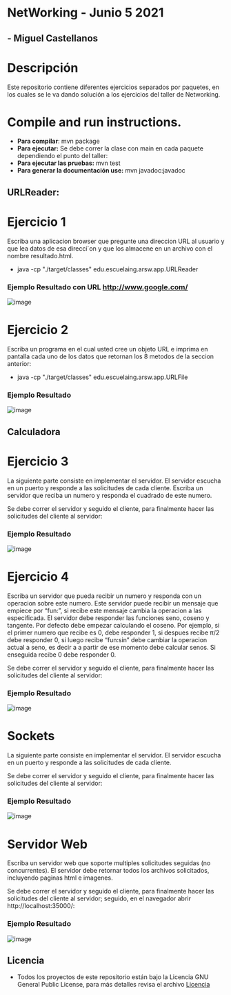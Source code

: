 # NetWorking - Junio 5 2021
## - Miguel Castellanos


# Descripción
Este repositorio contiene diferentes ejercicios separados por paquetes, en los cuales se le va dando solución a los ejercicios del taller de Networking.

# Compile and run instructions.

- **Para compilar**: mvn package
- **Para ejecutar:** Se debe correr la clase con main en cada paquete dependiendo el punto del taller:
- **Para ejecutar las pruebas:** mvn test
- **Para generar la documentación use:** mvn javadoc:javadoc

## URLReader: 

# Ejercicio 1
Escriba una aplicacion browser que pregunte una direccion URL al usuario
y que lea datos de esa direcci´on y que los almacene en un archivo con el nombre
resultado.html.

- java -cp "./target/classes" edu.escuelaing.arsw.app.URLReader

### Ejemplo Resultado con URL http://www.google.com/
![image](https://user-images.githubusercontent.com/44925834/121762117-890e1100-caf9-11eb-8530-5696f0bd5e35.png)

# Ejercicio 2
Escriba un programa en el cual usted cree un objeto URL e imprima en
pantalla cada uno de los datos que retornan los 8 metodos de la seccion anterior:

- java -cp "./target/classes" edu.escuelaing.arsw.app.URLFile

### Ejemplo Resultado
![image](https://user-images.githubusercontent.com/44925834/121762237-531d5c80-cafa-11eb-9305-bf19a1088b88.png)


## Calculadora

# Ejercicio 3
La siguiente parte consiste en implementar el servidor. El servidor escucha
en un puerto y responde a las solicitudes de cada cliente. Escriba un servidor que reciba un numero y responda el cuadrado de este
numero.

Se debe correr el servidor y seguido el cliente, para finalmente hacer las solicitudes del cliente al servidor:

### Ejemplo Resultado
![image](https://user-images.githubusercontent.com/44925834/121762593-777a3880-cafc-11eb-970d-7fc1bd2174a2.png)

# Ejercicio 4
Escriba un servidor que pueda recibir un numero y responda con un operacion sobre este numero. Este servidor puede recibir un mensaje que empiece por
“fun:”, si recibe este mensaje cambia la operacion a las especificada. El servidor
debe responder las funciones seno, coseno y tangente. Por defecto debe empezar
calculando el coseno. Por ejemplo, si el primer numero que recibe es 0, debe
responder 1, si despues recibe π/2 debe responder 0, si luego recibe “fun:sin”
debe cambiar la operacion actual a seno, es decir a a partir de ese momento
debe calcular senos. Si enseguida recibe 0 debe responder 0.

Se debe correr el servidor y seguido el cliente, para finalmente hacer las solicitudes del cliente al servidor:

### Ejemplo Resultado
![image](https://user-images.githubusercontent.com/44925834/121762477-c83d6180-cafb-11eb-9a3e-7e1891dc86f9.png)

# Sockets
La siguiente parte consiste en implementar el servidor. El servidor escucha
en un puerto y responde a las solicitudes de cada cliente.

Se debe correr el servidor y seguido el cliente, para finalmente hacer las solicitudes del cliente al servidor:

### Ejemplo Resultado
![image](https://user-images.githubusercontent.com/44925834/121762627-c627d280-cafc-11eb-9600-1b46ffb28e7b.png)


# Servidor Web
Escriba un servidor web que soporte multiples solicitudes seguidas (no concurrentes). El servidor debe retornar todos los archivos solicitados, incluyendo
paginas html e imagenes.

Se debe correr el servidor y seguido el cliente, para finalmente hacer las solicitudes del cliente al servidor; seguido, en el navegador abrir http://localhost:35000/:

### Ejemplo Resultado
![image](https://user-images.githubusercontent.com/44925834/121762661-071fe700-cafd-11eb-80f3-760968f9464c.png)

## Licencia
- Todos los proyectos de este repositorio están bajo la Licencia GNU General Public License, para más detalles revisa el archivo [Licencia](https://github.com/macastellanossalamanca/ARSW-Labs/blob/main/License.txt)

